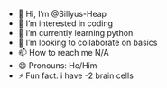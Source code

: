 - 👋 Hi, I’m @Sillyus-Heap
- 👀 I’m interested in coding
- 🌱 I’m currently learning python
- 💞️ I’m looking to collaborate on basics
- 📫 How to reach me N/A
- 😄 Pronouns: He/Him
- ⚡ Fun fact: i have -2 brain cells

<!---
Sillyus-Heap/Sillyus-Heap is a ✨ special ✨ repository because its `README.md` (this file) appears on your GitHub profile.
You can click the Preview link to take a look at your changes.
--->
